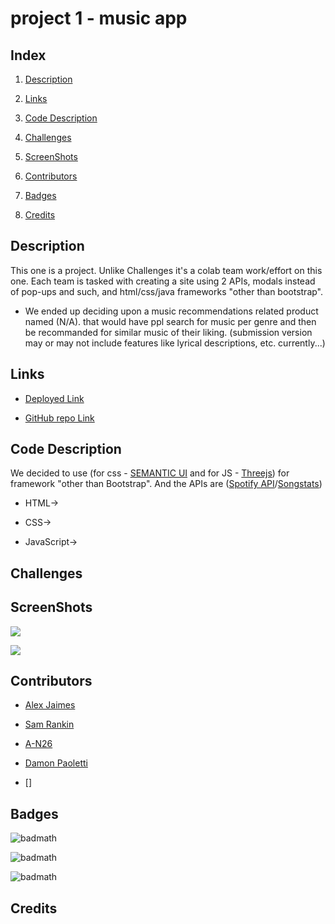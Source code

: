 # project 1 - music app

## Index

1. [Description](#Description)

2. [Links](#Links)

3. [Code Description](#Code%20Description)

4. [Challenges](#Challenges)

5. [ScreenShots](#ScreenShots)

6. [Contributors](#Contributors)

7. [Badges](#Badges)

8. [Credits](#Credits)

## Description

This one is a project. Unlike Challenges it's a colab team work/effort on this one. Each team is tasked with creating a site using 2 APIs, modals instead of pop-ups and such, and html/css/java frameworks "other than bootstrap".

- We ended up deciding upon a music recommendations related product named (N/A). that would have ppl search for music per genre and then be recommanded for similar music of their liking. (submission version may or may not include features like lyrical descriptions, etc. currently...)

## Links

- [Deployed Link](--)

- [GitHub repo Link](https://github.com/)

## Code Description

We decided to use (for css - [SEMANTIC UI](https://semantic-ui.com/) and for JS - [Threejs](https://threejs.org/)) for framework "other than Bootstrap". And the APIs are ([Spotify API](https://developer.spotify.com/)/[Songstats](https://rapidapi.com/songstats-app-songstats-app-default/api/songstats/))

- HTML→

- CSS→

- JavaScript→

## Challenges

## ScreenShots

![](screenshots/)

![](screenshots/)

## Contributors

- [Alex Jaimes](https://github.com/AlexJCturbo)

- [Sam Rankin](https://github.com/Rankin47)

- [A-N26](https://github.com/A-N26)

- [Damon Paoletti](https://github.com/damonpaoletti)

- []

## Badges

![badmath](https://img.shields.io/badge/HTML-239120?style=for-the-badge&logo=html5&logoColor=white)

![badmath](https://img.shields.io/badge/CSS-Style-blue)

![badmath](https://img.shields.io/badge/JS-JavaScript-yellow)

## Credits
